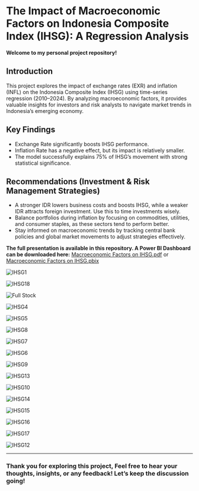 # The Impact of Macroeconomic Factors on Indonesia Composite Index (IHSG): A Regression Analysis

**Welcome to my personal project repository!**  

## Introduction  

This project explores the impact of exchange rates (EXR) and inflation (INFL) on the Indonesia Composite Index (IHSG) using time-series regression (2010–2024). By analyzing macroeconomic factors, it provides valuable insights for investors and risk analysts to navigate market trends in Indonesia’s emerging economy.

## Key Findings  
- Exchange Rate significantly boosts IHSG performance.  
- Inflation Rate has a negative effect, but its impact is relatively smaller.  
- The model successfully explains 75% of IHSG’s movement with strong statistical significance.  

## Recommendations (Investment & Risk Management Strategies)
-  A stronger IDR lowers business costs and boosts IHSG, while a weaker IDR attracts foreign investment. Use this to time investments wisely. 
-  Balance portfolios during inflation by focusing on commodities, utilities, and consumer staples, as these sectors tend to perform better.
-  Stay informed on macroeconomic trends by tracking central bank policies and global market movements to adjust strategies effectively.

**The full presentation is available in this repository. A Power BI Dashboard can be downloaded here:** [Macroeconomic Factors on IHSG.pdf](https://github.com/user-attachments/files/19202314/Macroeconomic.Factors.on.IHSG.pdf) or [Macroeconomic Factors on IHSG.pbix](https://github.com/MRamadhanKesaPI/The-Impact-of-Macroeconomic-Factors-on-IHSG/blob/main/Macroeconomic%20Factors%20on%20IHSG.pbix)

![IHSG1](https://github.com/user-attachments/assets/06abcd85-069c-4e7e-b8da-8641c6a6d396)

![IHSG18](https://github.com/user-attachments/assets/df6d3407-6206-44b2-bbfb-9f121077897b)

![Full Stock](https://github.com/user-attachments/assets/e7e793ab-c407-4faf-91a3-44e7eaef30ae)

![IHSG4](https://github.com/user-attachments/assets/e808c347-9a13-41d9-a28b-07198e40d2f4)

![IHSG5](https://github.com/user-attachments/assets/b59471da-3942-4880-9f89-795074b3b98f)

![IHSG8](https://github.com/user-attachments/assets/29fd5cb3-33b5-4d45-a685-9dc7ed18004d)

![IHSG7](https://github.com/user-attachments/assets/c9584657-d775-4cad-b9d7-34f77cdac446)

![IHSG6](https://github.com/user-attachments/assets/e100695a-7de1-4a4f-99a3-86113e03f01c)

![IHSG9](https://github.com/user-attachments/assets/9a6d486e-b113-4b48-b79b-6953c2f8aa4a)

![IHSG13](https://github.com/user-attachments/assets/eb7025f9-70b3-49ab-a27e-3c7ad603bcf7)

![IHSG10](https://github.com/user-attachments/assets/3313e374-a68e-4695-928d-eef4846613f3)

![IHSG14](https://github.com/user-attachments/assets/d379aa12-4ccb-4aab-97e9-7e1256cd0347)

![IHSG15](https://github.com/user-attachments/assets/e2b72d25-cb98-4923-8905-252053e18cad)

![IHSG16](https://github.com/user-attachments/assets/f5cbad04-40bd-48f3-a089-3f18933c5ac0)

![IHSG17](https://github.com/user-attachments/assets/8d4c7ab9-59c7-4667-863e-58b7c6e28a39)

![IHSG12](https://github.com/user-attachments/assets/8804a152-a8cc-4db5-9b8d-fe3cef7b8f86)

---
### Thank you for exploring this project, Feel free to hear your thoughts, insights, or any feedback! Let’s keep the discussion going!
